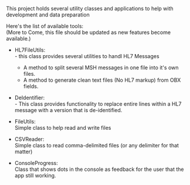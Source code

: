 This project holds several utility classes and applications 
to help with development and data preparation

Here's the list of available tools:<BR>
(More to Come, this file should be updated as new features become available.)

* HL7FileUtils:<BR>
        - this class provides several utilities to handl HL7 Messages
   * A method to split several MSH messages in one file into it's own files.
   * A method to generate clean text files (No HL7 markup) from OBX fields.
   
* DeIdentifier:<BR>
        - This class provides functionality to replace entire lines within
        a HL7 message with a version that is de-identified.
      
* FileUtils:<BR>
    Simple class to help read and write files
* CSVReader:<BR>
    Simple class to read comma-delimited files (or any delimiter for that matter)
* ConsoleProgress:<BR>
    Class that shows dots in the console as feedback for the user that the app still working.       